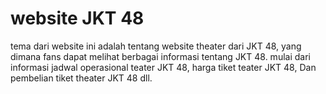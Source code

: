 #  website JKT 48
tema dari website ini adalah tentang website theater dari JKT 48, yang dimana fans  dapat melihat berbagai informasi tentang JKT 48. mulai dari informasi jadwal operasional teater JKT 48, harga tiket teater JKT 48, Dan pembelian tiket theater JKT 48 dll.
